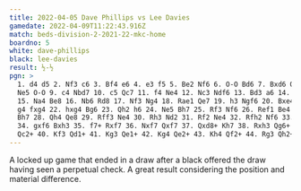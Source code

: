 ```yaml
---
title: 2022-04-05 Dave Phillips vs Lee Davies
gamedate: 2022-04-09T11:22:43.916Z
match: beds-division-2-2021-22-mkc-home
boardno: 5
white: dave-phillips
black: lee-davies
result: ½-½
pgn: >
  1. d4 d5 2. Nf3 c6 3. Bf4 e6 4. e3 f5 5. Be2 Nf6 6. O-O Bd6 7. Bxd6 Qxd6 8.
  Ne5 O-O 9. c4 Nbd7 10. c5 Qc7 11. f4 Ne4 12. Nc3 Ndf6 13. Bd3 a6 14. Qc2 Bd7
  15. Na4 Be8 16. Nb6 Rd8 17. Nf3 Ng4 18. Rae1 Qe7 19. h3 Ngf6 20. Bxe4 Nxe4 21.
  g4 fxg4 22. hxg4 Bg6 23. Qh2 h6 24. Ne5 Bh7 25. Rf3 Nf6 26. Ref1 Be4 27. Rg3
  Bh7 28. Qh4 Qe8 29. Rff3 Ne4 30. Rh3 Nd2 31. Rf2 Ne4 32. Rfh2 Nf6 33. g5 Bf5
  34. gxf6 Bxh3 35. f7+ Rxf7 36. Nxf7 Qxf7 37. Qxd8+ Kh7 38. Rxh3 Qg6+ 39. Kf2
  Qc2+ 40. Kf3 Qd1+ 41. Kg3 Qe1+ 42. Kg4 Qe2+ 43. Kh4 Qf2+ 44. Rg3 Qh2+ *
---
```

A locked up game that ended in a draw after a black offered the draw having seen a perpetual check. A great result considering the position and material difference.
